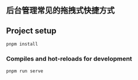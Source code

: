 ## 后台管理常见的拖拽式快捷方式

## Project setup

```
pnpm install
```

### Compiles and hot-reloads for development

```
pnpm run serve
```
